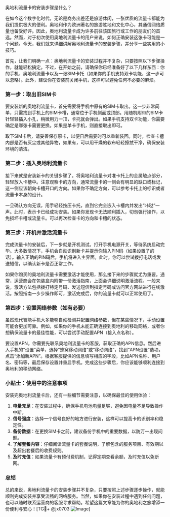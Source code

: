 奥地利流量卡的安装步骤是什么？

在如今这个数字化时代，无论是商务出差还是旅游休闲，一张优质的流量卡都能为我们提供极大的便利。奥地利作为欧洲著名的旅游胜地和文化中心，其通信网络质量也备受好评。因此，奥地利流量卡成为许多前往该国旅行或工作的朋友们的首选。然而，对于初次使用奥地利流量卡的用户来说，如何正确安装这张卡可能是一个问题。今天，我们就来详细讲解奥地利流量卡的安装步骤，并分享一些实用的小技巧。

首先，让我们明确一点：奥地利流量卡的安装过程并不复杂，只要按照以下步骤操作，就能轻松搞定。不过，在开始之前，请确保你已经准备好了以下几样东西：你的手机、奥地利流量卡以及一张SIM卡托（如果你的手机支持双卡功能，这一步可以忽略）。此外，建议你在安装前关闭手机，这样可以避免任何不必要的麻烦。

### 第一步：取出旧SIM卡

要安装新的奥地利流量卡，首先需要将手机中原有的SIM卡取出。这一步非常简单，只需找到手机上的SIM卡槽，通常位于手机侧面或顶部。用随机附带的SIM卡针轻轻插入小孔，稍微用力一顶，卡托就会弹出。如果手机支持双卡功能，你需要确定是哪张卡需要更换。如果是单卡手机，则直接取出即可。

取下SIM卡后，请妥善保存原卡，以便日后需要时可以重新装回。同时，检查卡槽内部是否有灰尘或其他异物，如果有，可以用干燥的软布轻轻擦拭干净，确保安装环境的清洁。

### 第二步：插入奥地利流量卡

接下来就是安装新卡的关键步骤了。将奥地利流量卡对准卡托上的金属触点部分，轻轻放入卡槽中。注意观察卡的方向，通常流量卡的一侧会有明显的缺口或标记，这一侧应该朝向卡槽开口的方向。如果你不确定方向，可以参考卡托上的标识或者流量卡本身的设计。

一旦确认方向无误，用手轻轻按压卡托，直到它完全嵌入卡槽内并发出“咔哒”一声。此时，表示卡已经成功安装。如果你发现卡无法顺利插入，切勿强行操作，以免损坏卡槽或流量卡。可以再次检查卡的方向和卡槽的状态。

### 第三步：开机并激活流量卡

完成流量卡的安装后，下一步就是开机测试。打开手机电源开关，等待系统启动完毕。大多数情况下，手机会自动识别新卡并提示你输入PIN码（如果设置了的话）。输入正确的PIN码后，手机将进入主界面。此时，你可以尝试拨打电话或发送短信，以确认新卡是否正常工作。

如果你购买的奥地利流量卡需要激活才能使用，那么接下来的步骤就尤为重要。通常，运营商会在包装盒内附带一份激活指南，上面会详细说明激活流程。一般来说，激活方法包括拨打特定号码、发送短信到指定号码或访问官方网站进行在线激活。按照指南一步步操作即可，激活完成后，你的流量卡就可以正常使用了。

### 第四步：设置网络参数（如有必要）

虽然现代智能手机大多能够自动检测并配置网络参数，但在某些情况下，手动设置可能会更加可靠。例如，如果你的手机未能正确连接到奥地利的移动网络，或者你想确保流量卡的最佳性能，可以尝试手动配置APN（接入点名称）。

要设置APN，你需要先联系奥地利流量卡的客服，获取正确的APN信息。然后进入手机的“设置”菜单，选择“蜂窝移动网络”或“移动网络”，找到“APN设置”选项，点击“添加新APN”。根据客服提供的信息填写相应的字段，比如APN名称、用户名、密码等，最后保存设置并重启手机。完成这些步骤后，你应该能够顺利连接到奥地利的移动网络。

### 小贴士：使用中的注意事项

安装完奥地利流量卡后，还有一些细节需要注意，以确保最佳的使用体验：

1. **电量充足**：在安装过程中，确保手机电池电量足够，避免因电量不足导致操作中断。
2. **信号强度**：选择一个信号良好的地方进行安装，这样可以提高卡的识别率和稳定性。
3. **备份数据**：在更换SIM卡之前，建议备份手机中的重要数据，以防万一出现问题。
4. **了解套餐内容**：仔细阅读流量卡的套餐说明，了解包含的服务项目、有效期以及超出套餐后的收费规则。
5. **及时充值**：如果流量卡有预付费机制，记得定期查看余额，及时充值以免断网。

### 总结

总的来说，奥地利流量卡的安装步骤并不复杂，只要按照上述步骤逐步操作，就能顺利完成安装并享受流畅的网络服务。当然，如果你在安装过程中遇到任何问题，也可以随时联系运营商的客服寻求帮助。希望这篇文章能为你的奥地利之旅增添一份便利与安心！[TG💪+ @jx0703 ![Image](https://github.com/user-attachments/assets/dbca1d08-cadb-493c-b0ec-ad6f7a83f270)]
